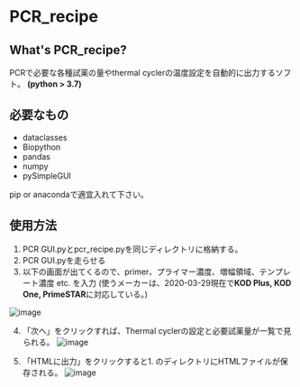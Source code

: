 # PCR_recipe

## What's PCR_recipe?
PCRで必要な各種試薬の量やthermal cyclerの温度設定を自動的に出力するソフト。
**(python > 3.7)**

## 必要なもの
+ dataclasses
+ Biopython
+ pandas
+ numpy
+ pySimpleGUI

pip or anacondaで適宜入れて下さい。
## 使用方法
1. PCR GUI.pyとpcr_recipe.pyを同じディレクトリに格納する。
2. PCR GUI.pyを走らせる
3. 以下の画面が出てくるので、primer、プライマー濃度、増幅領域、テンプレート濃度 etc. を入力
   (使うメーカーは、2020-03-29現在で**KOD Plus, KOD One, PrimeSTAR**に対応している。)
   
![image](https://user-images.githubusercontent.com/41857834/112975935-3629ec00-918f-11eb-8fc1-2d04f53a6c8c.png)

4. 「次へ」をクリックすれば、Thermal cyclerの設定と必要試薬量が一覧で見られる。
![image](https://user-images.githubusercontent.com/41857834/112975970-3f1abd80-918f-11eb-9953-96c552083616.png)

5. 「HTMLに出力」をクリックすると1. のディレクトリにHTMLファイルが保存される。
![image](https://user-images.githubusercontent.com/41857834/112976008-4a6de900-918f-11eb-8cc8-a16446bc6251.png)
